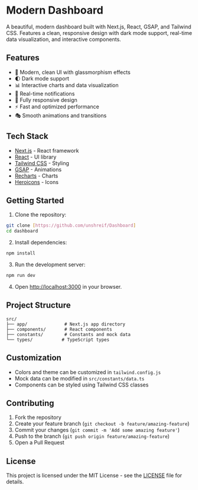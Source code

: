 # Modern Dashboard

A beautiful, modern dashboard built with Next.js, React, GSAP, and Tailwind CSS. Features a clean, responsive design with dark mode support, real-time data visualization, and interactive components.

## Features

- 🎨 Modern, clean UI with glassmorphism effects
- 🌓 Dark mode support
- 📊 Interactive charts and data visualization
- 🔔 Real-time notifications
- 📱 Fully responsive design
- ⚡ Fast and optimized performance
- 🎭 Smooth animations and transitions

## Tech Stack

- [Next.js](https://nextjs.org/) - React framework
- [React](https://reactjs.org/) - UI library
- [Tailwind CSS](https://tailwindcss.com/) - Styling
- [GSAP](https://greensock.com/gsap/) - Animations
- [Recharts](https://recharts.org/) - Charts
- [Heroicons](https://heroicons.com/) - Icons

## Getting Started

1. Clone the repository:
```bash
git clone [https://github.com/unshreif/Dashboard]
cd dashboard
```

2. Install dependencies:
```bash
npm install
```

3. Run the development server:
```bash
npm run dev
```

4. Open [http://localhost:3000](http://localhost:3000) in your browser.

## Project Structure

```
src/
├── app/              # Next.js app directory
├── components/       # React components
├── constants/        # Constants and mock data
└── types/           # TypeScript types
```

## Customization

- Colors and theme can be customized in `tailwind.config.js`
- Mock data can be modified in `src/constants/data.ts`
- Components can be styled using Tailwind CSS classes

## Contributing

1. Fork the repository
2. Create your feature branch (`git checkout -b feature/amazing-feature`)
3. Commit your changes (`git commit -m 'Add some amazing feature'`)
4. Push to the branch (`git push origin feature/amazing-feature`)
5. Open a Pull Request

## License

This project is licensed under the MIT License - see the [LICENSE](LICENSE) file for details.
